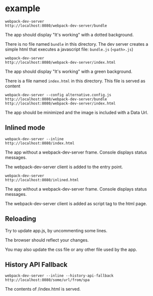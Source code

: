 # example

``` text
webpack-dev-server
http://localhost:8080/webpack-dev-server/bundle
```

The app should display "It's working" with a dotted background.

There is no file named `bundle` in this directory. The dev server creates a simple html that executes a javascript file: `bundle.js` (`<path>.js`)

``` text
webpack-dev-server
http://localhost:8080/webpack-dev-server/index.html
```

The app should display "It's working" with a green background.

There is a file named `index.html` in this directory. This file is served as content


``` text
webpack-dev-server --config alternative.config.js
http://localhost:8080/webpack-dev-server/bundle
http://localhost:8080/webpack-dev-server/index.html
```

The app should be minimized and the image is included with a Data Url.

## Inlined mode

``` text
webpack-dev-server --inline
http://localhost:8080/index.html
```

The app without a webpack-dev-server frame. Console displays status messages.

The webpack-dev-server client is added to the entry point.


``` text
webpack-dev-server
http://localhost:8080/inlined.html
```

The app without a webpack-dev-server frame. Console displays status messages.

The webpack-dev-server client is added as script tag to the html page.

## Reloading

Try to update app.js, by uncommenting some lines.

The browser should reflect your changes.

You may also update the css file or any other file used by the app.

## History API Fallback

``` text
webpack-dev-server --inline --history-api-fallback
http://localhost:8080/some/url/from/spa
```

The contents of /index.html is served.
